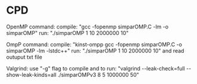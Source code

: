 # CPD


OpenMP command:
    compile: 
        "gcc -fopenmp simparOMP.C -lm -o simparOMP"
    run: 
        "./simparOMP 1 10 2000000 10"

OmpP command:
    compile:
        "kinst-ompp gcc -fopenmp simparOMP.C -o simparOMP -lm -lstdc++"
    run:
        "./simparOMP 1 10 2000000 10" and read outuput txt file 


Valgrind: use "-g" flag to compile and to run:
	"valgrind --leak-check=full --show-leak-kinds=all ./simparOMPv3 8 5 1000000 50"

    





